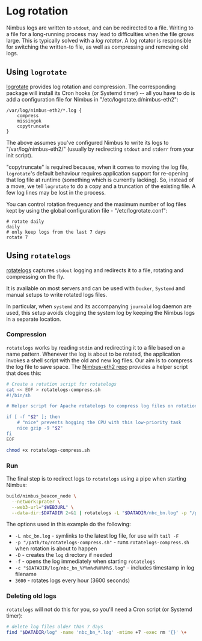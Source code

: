# Log rotation

Nimbus logs are written to `stdout`, and can be redirected to a file. Writing to a file for a long-running process may lead to difficulties when the file grows large. This is typically solved with a *log rotator*. A log rotator is responsible for switching the written-to file, as well as compressing and removing old logs.

## Using `logrotate`

[logrotate](https://github.com/logrotate/logrotate) provides log rotation and compression. The corresponding package will install its Cron hooks (or Systemd timer) -- all you have to do is add a configuration file for Nimbus in "/etc/logrotate.d/nimbus-eth2":

```text
/var/log/nimbus-eth2/*.log {
	compress
	missingok
	copytruncate
}
```

The above assumes you've configured Nimbus to write its logs to "/var/log/nimbus-eth2/" (usually by redirecting `stdout` and `stderr` from your init script).

"copytruncate" is required because, when it comes to moving the log file, `logrotate`'s default behaviour requires application support for re-opening that log file at runtime (something which is currently lacking). So, instead of a move, we tell `logrotate` to do a copy and a truncation of the existing file. A few log lines may be lost in the process.

You can control rotation frequency and the maximum number of log files kept by using the global configuration file - "/etc/logrotate.conf":

```text
# rotate daily
daily
# only keep logs from the last 7 days
rotate 7
```

## Using `rotatelogs`

[rotatelogs](https://httpd.apache.org/docs/2.4/programs/rotatelogs.html) captures `stdout` logging and redirects it to a file, rotating and compressing on the fly.

It is available on most servers and can be used with `Docker`, `Systemd` and manual setups to write rotated logs files.

In particular, when `systemd` and its accompanying `journald` log daemon are used, this setup avoids clogging the system log by keeping the Nimbus logs in a separate location.

### Compression

`rotatelogs` works by reading `stdin` and redirecting it to a file based on a name pattern. Whenever the log is about to be rotated, the application invokes a shell script with the old and new log files. Our aim is to compress the log file to save space. The [Nimbus-eth2 repo](https://github.com/status-im/nimbus-eth2/tree/unstable/scripts/rotatelogs-compress.sh) provides a helper script that does this:

```bash
# Create a rotation script for rotatelogs
cat << EOF > rotatelogs-compress.sh
#!/bin/sh

# Helper script for Apache rotatelogs to compress log files on rotation - `$2` contains the old log file name

if [ -f "$2" ]; then
    # "nice" prevents hogging the CPU with this low-priority task
    nice gzip -9 "$2"
fi
EOF

chmod +x rotatelogs-compress.sh
```

### Run

The final step is to redirect logs to `rotatelogs` using a pipe when starting Nimbus:

```bash
build/nimbus_beacon_node \
  --network:prater \
  --web3-url="$WEB3URL" \
  --data-dir:$DATADIR 2>&1 | rotatelogs -L "$DATADIR/nbc_bn.log" -p "/path/to/rotatelogs-compress.sh" -D -f -c "$DATADIR/log/nbc_bn_%Y%m%d%H%M%S.log" 3600
```

The options used in this example do the following:

* `-L nbc_bn.log` - symlinks to the latest log file, for use with `tail -F`
* `-p "/path/to/rotatelogs-compress.sh"` - runs `rotatelogs-compress.sh` when rotation is about to happen
* `-D` - creates the `log` directory if needed
* `-f` - opens the log immediately when starting `rotatelogs`
* `-c "$DATADIR/log/nbc_bn_%Y%m%d%H%M%S.log"` - includes timestamp in log filename
* `3600` - rotates logs every hour (3600 seconds)

### Deleting old logs

`rotatelogs` will not do this for you, so you'll need a Cron script (or Systemd timer):

```bash
# delete log files older than 7 days
find "$DATADIR/log" -name 'nbc_bn_*.log' -mtime +7 -exec rm '{}' \+
```
